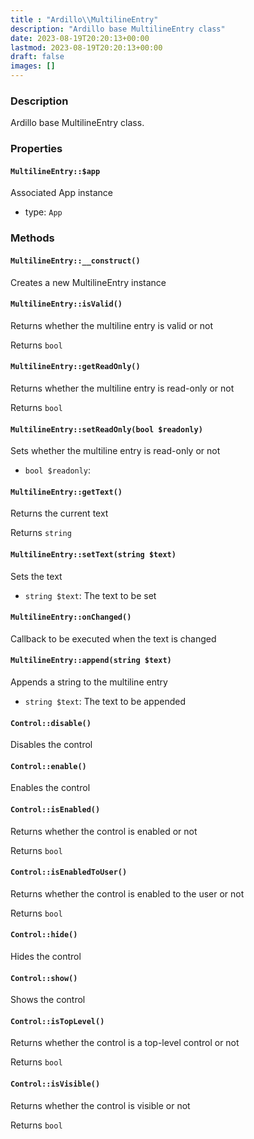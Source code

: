 ```yaml
---
title : "Ardillo\\MultilineEntry"
description: "Ardillo base MultilineEntry class"
date: 2023-08-19T20:20:13+00:00
lastmod: 2023-08-19T20:20:13+00:00
draft: false
images: []
---
```

### Description

Ardillo base MultilineEntry class.

### Properties

#### `MultilineEntry::$app`

Associated App instance

 * type: `App`



### Methods

#### `MultilineEntry::__construct()`

Creates a new MultilineEntry instance



#### `MultilineEntry::isValid()`

Returns whether the multiline entry is valid or not


Returns `bool`



#### `MultilineEntry::getReadOnly()`

Returns whether the multiline entry is read-only or not


Returns `bool`



#### `MultilineEntry::setReadOnly(bool $readonly)`

Sets whether the multiline entry is read-only or not

 * `bool $readonly`: 


#### `MultilineEntry::getText()`

Returns the current text


Returns `string`



#### `MultilineEntry::setText(string $text)`

Sets the text

 * `string $text`: The text to be set


#### `MultilineEntry::onChanged()`

Callback to be executed when the text is changed



#### `MultilineEntry::append(string $text)`

Appends a string to the multiline entry

 * `string $text`: The text to be appended


#### `Control::disable()`

Disables the control



#### `Control::enable()`

Enables the control



#### `Control::isEnabled()`

Returns whether the control is enabled or not


Returns `bool`



#### `Control::isEnabledToUser()`

Returns whether the control is enabled to the user or not


Returns `bool`



#### `Control::hide()`

Hides the control



#### `Control::show()`

Shows the control



#### `Control::isTopLevel()`

Returns whether the control is a top-level control or not


Returns `bool`



#### `Control::isVisible()`

Returns whether the control is visible or not


Returns `bool`



